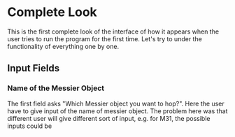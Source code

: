 # Complete Look
This is the first complete look of the interface of how it appears when the user tries to run the program for the first time. Let's try to under the functionality of everything one by one.
## Input Fields
### Name of the Messier Object
The first field asks "Which Messier object you want to hop?". Here the user have to give input of the name of messier object. The problem here was that different user will give different sort of input, e.g. for M31, the possible inputs could be 
